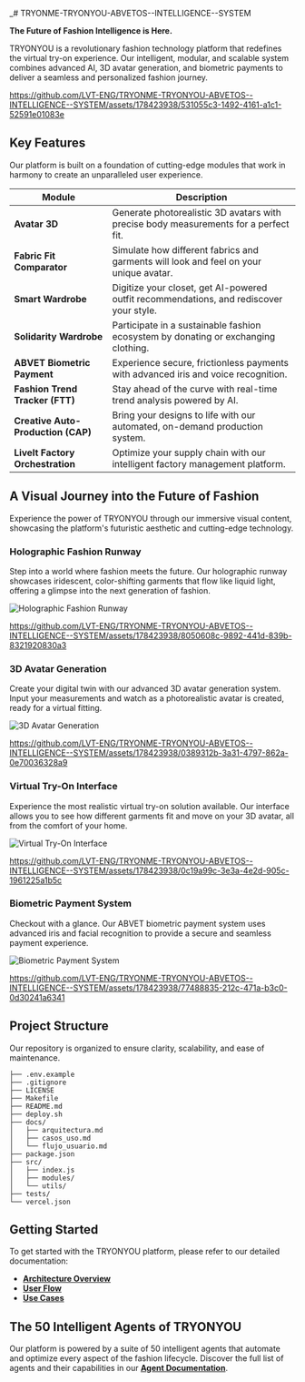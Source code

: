 _# TRYONME-TRYONYOU-ABVETOS--INTELLIGENCE--SYSTEM

**The Future of Fashion Intelligence is Here.**

TRYONYOU is a revolutionary fashion technology platform that redefines the virtual try-on experience. Our intelligent, modular, and scalable system combines advanced AI, 3D avatar generation, and biometric payments to deliver a seamless and personalized fashion journey.

https://github.com/LVT-ENG/TRYONME-TRYONYOU-ABVETOS--INTELLIGENCE--SYSTEM/assets/178423938/531055c3-1492-4161-a1c1-52591e01083e

## Key Features

Our platform is built on a foundation of cutting-edge modules that work in harmony to create an unparalleled user experience.

| Module | Description |
| --- | --- |
| **Avatar 3D** | Generate photorealistic 3D avatars with precise body measurements for a perfect fit. |
| **Fabric Fit Comparator** | Simulate how different fabrics and garments will look and feel on your unique avatar. |
| **Smart Wardrobe** | Digitize your closet, get AI-powered outfit recommendations, and rediscover your style. |
| **Solidarity Wardrobe** | Participate in a sustainable fashion ecosystem by donating or exchanging clothing. |
| **ABVET Biometric Payment** | Experience secure, frictionless payments with advanced iris and voice recognition. |
| **Fashion Trend Tracker (FTT)** | Stay ahead of the curve with real-time trend analysis powered by AI. |
| **Creative Auto-Production (CAP)** | Bring your designs to life with our automated, on-demand production system. |
| **LiveIt Factory Orchestration** | Optimize your supply chain with our intelligent factory management platform. |

## A Visual Journey into the Future of Fashion

Experience the power of TRYONYOU through our immersive visual content, showcasing the platform's futuristic aesthetic and cutting-edge technology.

### Holographic Fashion Runway

Step into a world where fashion meets the future. Our holographic runway showcases iridescent, color-shifting garments that flow like liquid light, offering a glimpse into the next generation of fashion.

![Holographic Fashion Runway](src/hero_holographic_fashion.png)

https://github.com/LVT-ENG/TRYONME-TRYONYOU-ABVETOS--INTELLIGENCE--SYSTEM/assets/178423938/8050608c-9892-441d-839b-8321920830a3

### 3D Avatar Generation

Create your digital twin with our advanced 3D avatar generation system. Input your measurements and watch as a photorealistic avatar is created, ready for a virtual fitting.

![3D Avatar Generation](src/avatar_3d_generation.png)

https://github.com/LVT-ENG/TRYONME-TRYONYOU-ABVETOS--INTELLIGENCE--SYSTEM/assets/178423938/0389312b-3a31-4797-862a-0e70036328a9

### Virtual Try-On Interface

Experience the most realistic virtual try-on solution available. Our interface allows you to see how different garments fit and move on your 3D avatar, all from the comfort of your home.

![Virtual Try-On Interface](src/virtual_tryon_interface.png)

https://github.com/LVT-ENG/TRYONME-TRYONYOU-ABVETOS--INTELLIGENCE--SYSTEM/assets/178423938/0c19a99c-3e3a-4e2d-905c-1961225a1b5c

### Biometric Payment System

Checkout with a glance. Our ABVET biometric payment system uses advanced iris and facial recognition to provide a secure and seamless payment experience.

![Biometric Payment System](src/biometric_payment_system.png)

https://github.com/LVT-ENG/TRYONME-TRYONYOU-ABVETOS--INTELLIGENCE--SYSTEM/assets/178423938/77488835-212c-471a-b3c0-0d30241a6341

## Project Structure

Our repository is organized to ensure clarity, scalability, and ease of maintenance.

```
├── .env.example
├── .gitignore
├── LICENSE
├── Makefile
├── README.md
├── deploy.sh
├── docs/
│   ├── arquitectura.md
│   ├── casos_uso.md
│   └── flujo_usuario.md
├── package.json
├── src/
│   ├── index.js
│   ├── modules/
│   └── utils/
├── tests/
└── vercel.json
```

## Getting Started

To get started with the TRYONYOU platform, please refer to our detailed documentation:

- [**Architecture Overview**](docs/arquitectura.md)
- [**User Flow**](docs/flujo_usuario.md)
- [**Use Cases**](docs/casos_uso.md)

## The 50 Intelligent Agents of TRYONYOU

Our platform is powered by a suite of 50 intelligent agents that automate and optimize every aspect of the fashion lifecycle. Discover the full list of agents and their capabilities in our [**Agent Documentation**](docs/agentes.md).


